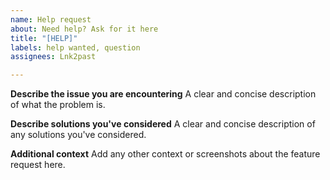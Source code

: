 ```yaml
---
name: Help request
about: Need help? Ask for it here
title: "[HELP]"
labels: help wanted, question
assignees: Lnk2past

---
```


**Describe the issue you are encountering**
A clear and concise description of what the problem is.

**Describe solutions you've considered**
A clear and concise description of any solutions you've considered.

**Additional context**
Add any other context or screenshots about the feature request here.

